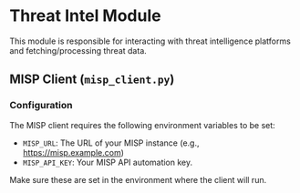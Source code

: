 # Threat Intel Module

This module is responsible for interacting with threat intelligence platforms and fetching/processing threat data.

## MISP Client (`misp_client.py`)

### Configuration

The MISP client requires the following environment variables to be set:

- `MISP_URL`: The URL of your MISP instance (e.g., https://misp.example.com)
- `MISP_API_KEY`: Your MISP API automation key.

Make sure these are set in the environment where the client will run.
